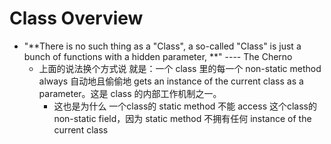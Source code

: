 # Class Overview

* "**There is no such thing as a "Class", a so-called "Class" is just a bunch of functions with a hidden parameter, **" ---- The Cherno
  * 上面的说法换个方式说 就是：一个 class 里的每一个 non-static method always 自动地且偷偷地 gets an instance of the current class as a parameter。这是 class 的内部工作机制之一。
    * 这也是为什么 一个class的 static method 不能 access 这个class的 non-static field，因为 static method 不拥有任何 instance of the current class
